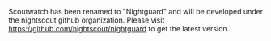 Scoutwatch has been renamed to "Nightguard" and will be developed under the nightscout github organization.
Please visit https://github.com/nightscout/nightguard to get the latest version.
